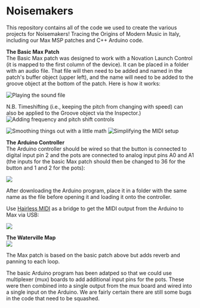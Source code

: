 # Noisemakers
This repository contains all of the code we used to create the various projects for Noisemakers! Tracing the Origins of Modern Music in Italy, including our Max MSP patches and C++ Arduino code.

<b>The Basic Max Patch</b>
<br />
The Basic Max patch was designed to work with a Novation Launch Control (it is mapped to the first column of the device). It can be placed in a folder with an audio file. That file will then need to be added and named in the patch's buffer object (upper left), and the name will need to be added to the groove object at the bottom of the patch. Here is how it works:

<img src="http://web.colby.edu/noisemakers/files/2018/10/documentation1.png" alt="Playing the sound file">

N.B. Timeshifting (i.e., keeping the pitch from changing with speed) can also be applied to the Groove object via the Inspector.)
<img src="http://web.colby.edu/noisemakers/files/2018/10/documentation2.png" alt="Adding frequency and pitch shift controls">

<img src="http://web.colby.edu/noisemakers/files/2018/10/documentation3.png" alt="Smoothing things out with a little math">

<img src="http://web.colby.edu/noisemakers/files/2018/10/FinalTouch.png" alt="Simplifying the MIDI setup">

<b>The Arduino Controller</b>
<br />
The Arduino controller should be wired so that the button is connected to digital input pin 2 and the pots are connected to analog input pins A0 and A1 (the inputs for the basic Max patch should then be changed to 36 for the button and 1 and 2 for the pots):

<img src="http://web.colby.edu/noisemakers/files/2018/10/IMG_1692.jpg">

After downloading the Arduino program, place it in a folder with the same name as the file before opening it and loading it onto the controller.

Use <a href="http://projectgus.github.io/hairless-midiserial/">Hairless MIDI</a> as a bridge to get the MIDI output from the Arduino to Max via USB:

<img src="http://web.colby.edu/noisemakers/files/2018/10/Patch.png">

<b>The Waterville Map</b>
<br />
<img src="http://web.colby.edu/noisemakers/files/2018/10/IMG_1467.jpg">

The Max patch is based on the basic patch above but adds reverb and panning to each loop.

The basic Arduino program has been adatped so that we could use multiplexer (mux) boards to add additional input pins for the pots. These were then combined into a single output from the mux board and wired into a single input on the Arduino. We are fairly certain there are still some bugs in the code that need to be squashed.
